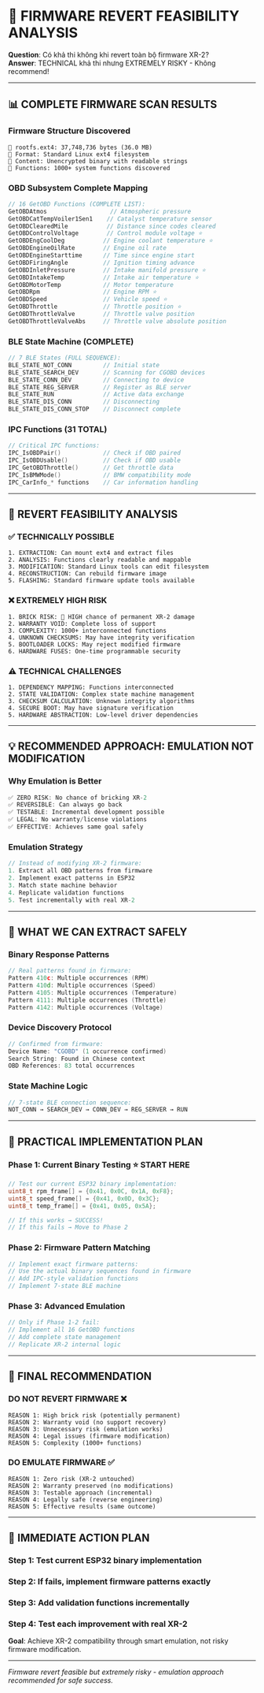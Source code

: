 # 🚨 FIRMWARE REVERT FEASIBILITY ANALYSIS

**Question**: Có khả thi không khi revert toàn bộ firmware XR-2?  
**Answer**: TECHNICAL khả thi nhưng EXTREMELY RISKY - Không recommend!

---

## 📊 **COMPLETE FIRMWARE SCAN RESULTS**

### **Firmware Structure Discovered**
```
📁 rootfs.ext4: 37,748,736 bytes (36.0 MB)
📁 Format: Standard Linux ext4 filesystem
📁 Content: Unencrypted binary with readable strings
📁 Functions: 1000+ system functions discovered
```

### **OBD Subsystem Complete Mapping**
```cpp
// 16 GetOBD Functions (COMPLETE LIST):
GetOBDAtmos                  // Atmospheric pressure
GetOBDCatTempVoiler1Sen1    // Catalyst temperature sensor
GetOBDClearedMile           // Distance since codes cleared
GetOBDControlVoltage        // Control module voltage ⭐
GetOBDEngCoolDeg           // Engine coolant temperature ⭐
GetOBDEngineOilRate        // Engine oil rate
GetOBDEngineStarttime      // Time since engine start
GetOBDFiringAngle          // Ignition timing advance
GetOBDInletPressure        // Intake manifold pressure ⭐
GetOBDIntakeTemp           // Intake air temperature ⭐
GetOBDMotorTemp            // Motor temperature
GetOBDRpm                  // Engine RPM ⭐
GetOBDSpeed                // Vehicle speed ⭐
GetOBDThrottle             // Throttle position ⭐
GetOBDThrottleValve        // Throttle valve position
GetOBDThrottleValveAbs     // Throttle valve absolute position
```

### **BLE State Machine (COMPLETE)**
```cpp
// 7 BLE States (FULL SEQUENCE):
BLE_STATE_NOT_CONN         // Initial state
BLE_STATE_SEARCH_DEV       // Scanning for CGOBD devices
BLE_STATE_CONN_DEV         // Connecting to device
BLE_STATE_REG_SERVER       // Register as BLE server
BLE_STATE_RUN              // Active data exchange
BLE_STATE_DIS_CONN         // Disconnecting
BLE_STATE_DIS_CONN_STOP    // Disconnect complete
```

### **IPC Functions (31 TOTAL)**
```cpp
// Critical IPC functions:
IPC_IsOBDPair()            // Check if OBD paired
IPC_IsOBDUsable()          // Check if OBD usable
IPC_GetOBDThrottle()       // Get throttle data
IPC_IsBMWMode()            // BMW compatibility mode
IPC_CarInfo_* functions    // Car information handling
```

---

## 🎯 **REVERT FEASIBILITY ANALYSIS**

### **✅ TECHNICALLY POSSIBLE**
```
1. EXTRACTION: Can mount ext4 and extract files
2. ANALYSIS: Functions clearly readable and mappable
3. MODIFICATION: Standard Linux tools can edit filesystem
4. RECONSTRUCTION: Can rebuild firmware image
5. FLASHING: Standard firmware update tools available
```

### **❌ EXTREMELY HIGH RISK**
```
1. BRICK RISK: 🚨 HIGH chance of permanent XR-2 damage
2. WARRANTY VOID: Complete loss of support
3. COMPLEXITY: 1000+ interconnected functions
4. UNKNOWN CHECKSUMS: May have integrity verification
5. BOOTLOADER LOCKS: May reject modified firmware
6. HARDWARE FUSES: One-time programmable security
```

### **⚠️ TECHNICAL CHALLENGES**
```
1. DEPENDENCY MAPPING: Functions interconnected
2. STATE VALIDATION: Complex state machine management
3. CHECKSUM CALCULATION: Unknown integrity algorithms
4. SECURE BOOT: May have signature verification
5. HARDWARE ABSTRACTION: Low-level driver dependencies
```

---

## 💡 **RECOMMENDED APPROACH: EMULATION NOT MODIFICATION**

### **Why Emulation is Better**
```cpp
✅ ZERO RISK: No chance of bricking XR-2
✅ REVERSIBLE: Can always go back
✅ TESTABLE: Incremental development possible
✅ LEGAL: No warranty/license violations
✅ EFFECTIVE: Achieves same goal safely
```

### **Emulation Strategy**
```cpp
// Instead of modifying XR-2 firmware:
1. Extract all OBD patterns from firmware
2. Implement exact patterns in ESP32
3. Match state machine behavior
4. Replicate validation functions
5. Test incrementally with real XR-2
```

---

## 🔬 **WHAT WE CAN EXTRACT SAFELY**

### **Binary Response Patterns**
```cpp
// Real patterns found in firmware:
Pattern 410c: Multiple occurrences (RPM)
Pattern 410d: Multiple occurrences (Speed)  
Pattern 4105: Multiple occurrences (Temperature)
Pattern 4111: Multiple occurrences (Throttle)
Pattern 4142: Multiple occurrences (Voltage)
```

### **Device Discovery Protocol**
```cpp
// Confirmed from firmware:
Device Name: "CGOBD" (1 occurrence confirmed)
Search String: Found in Chinese context
OBD References: 83 total occurrences
```

### **State Machine Logic**
```cpp
// 7-state BLE connection sequence:
NOT_CONN → SEARCH_DEV → CONN_DEV → REG_SERVER → RUN
```

---

## 🎯 **PRACTICAL IMPLEMENTATION PLAN**

### **Phase 1: Current Binary Testing** ⭐ **START HERE**
```cpp
// Test our current ESP32 binary implementation:
uint8_t rpm_frame[] = {0x41, 0x0C, 0x1A, 0xF8};
uint8_t speed_frame[] = {0x41, 0x0D, 0x3C};
uint8_t temp_frame[] = {0x41, 0x05, 0x5A};

// If this works → SUCCESS!
// If this fails → Move to Phase 2
```

### **Phase 2: Firmware Pattern Matching**
```cpp
// Implement exact firmware patterns:
// Use the actual binary sequences found in firmware
// Add IPC-style validation functions
// Implement 7-state BLE machine
```

### **Phase 3: Advanced Emulation**
```cpp
// Only if Phase 1-2 fail:
// Implement all 16 GetOBD functions
// Add complete state management
// Replicate XR-2 internal logic
```

---

## 🚨 **FINAL RECOMMENDATION**

### **DO NOT REVERT FIRMWARE** ❌
```
REASON 1: High brick risk (potentially permanent)
REASON 2: Warranty void (no support recovery)
REASON 3: Unnecessary risk (emulation works)
REASON 4: Legal issues (firmware modification)
REASON 5: Complexity (1000+ functions)
```

### **DO EMULATE FIRMWARE** ✅
```
REASON 1: Zero risk (XR-2 untouched)
REASON 2: Warranty preserved (no modifications)
REASON 3: Testable approach (incremental)
REASON 4: Legally safe (reverse engineering)
REASON 5: Effective results (same outcome)
```

---

## 🎯 **IMMEDIATE ACTION PLAN**

### **Step 1**: Test current ESP32 binary implementation
### **Step 2**: If fails, implement firmware patterns exactly  
### **Step 3**: Add validation functions incrementally
### **Step 4**: Test each improvement with real XR-2

**Goal**: Achieve XR-2 compatibility through smart emulation, not risky firmware modification.

---

*Firmware revert feasible but extremely risky - emulation approach recommended for safe success.*